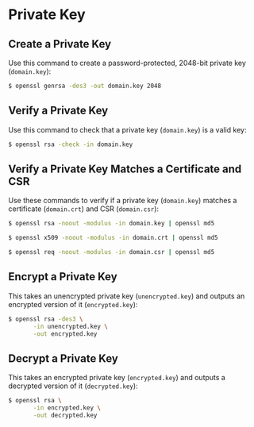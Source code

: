 # Private Key

## Create a Private Key

Use this command to create a password-protected, 2048-bit private key (`domain.key`):

```bash
$ openssl genrsa -des3 -out domain.key 2048
```

## Verify a Private Key

Use this command to check that a private key (`domain.key`) is a valid key:

```bash
$ openssl rsa -check -in domain.key
```

## Verify a Private Key Matches a Certificate and CSR

Use these commands to verify if a private key (`domain.key`) matches a certificate (`domain.crt`) and CSR (`domain.csr`):

```bash
$ openssl rsa -noout -modulus -in domain.key | openssl md5

$ openssl x509 -noout -modulus -in domain.crt | openssl md5

$ openssl req -noout -modulus -in domain.csr | openssl md5
```

## Encrypt a Private Key

This takes an unencrypted private key (`unencrypted.key`) and outputs an encrypted version of it (`encrypted.key`):

```bash
$ openssl rsa -des3 \
       -in unencrypted.key \
       -out encrypted.key
```

## Decrypt a Private Key

This takes an encrypted private key (`encrypted.key`) and outputs a decrypted version of it (`decrypted.key`):

```bash
$ openssl rsa \
       -in encrypted.key \
       -out decrypted.key
```

